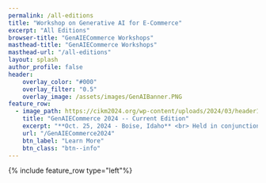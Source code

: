 ```yaml
---
permalink: /all-editions
title: "Workshop on Generative AI for E-Commerce"
excerpt: "All Editions"
browser-title: "GenAIECommerce Workshops"
masthead-title: "GenAIECommerce Workshops"
masthead-url: "/all-editions"
layout: splash
author_profile: false
header:
    overlay_color: "#000"
    overlay_filter: "0.5"
    overlay_image: /assets/images/GenAIBanner.PNG
feature_row:
  - image_path: https://cikm2024.org/wp-content/uploads/2024/03/header1.jpg
    title: "GenAIECommerce 2024 -- Current Edition"
    excerpt: "**Oct. 25, 2024 - Boise, Idaho** <br> Held in conjunction with [CIKM 2024](https://cikm2024.org/)."
    url: "/GenAIECommerce2024"
    btn_label: "Learn More"
    btn_class: "btn--info"
---
```


{% include feature_row type="left"%}
